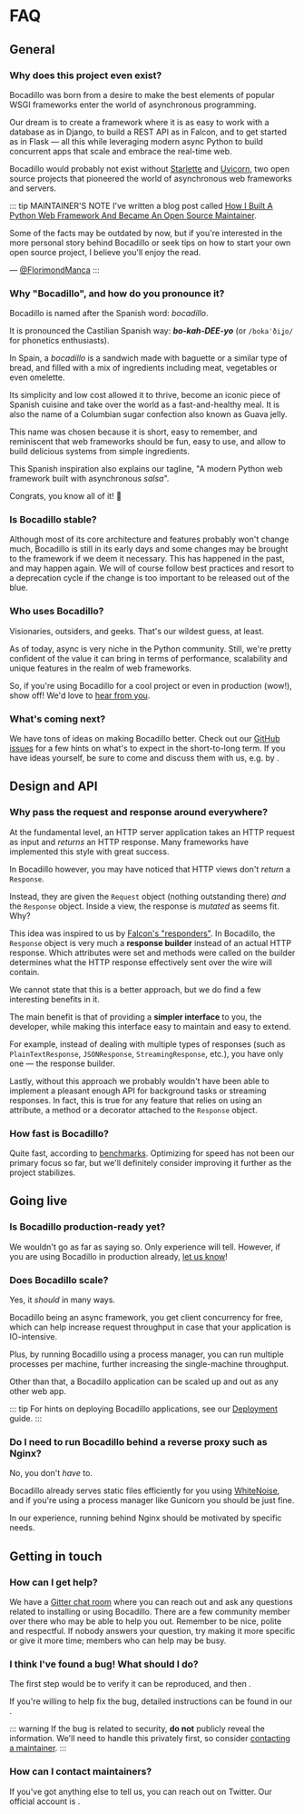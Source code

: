 # FAQ

## General

### Why does this project even exist?

Bocadillo was born from a desire to make the best elements of popular WSGI frameworks enter the world of asynchronous programming.

Our dream is to create a framework where it is as easy to work with a database as in Django, to build a REST API as in Falcon, and to get started as in Flask — all this while leveraging modern async Python to build concurrent apps that scale and embrace the real-time web.

Bocadillo would probably not exist without [Starlette][starlette] and [Uvicorn][uvicorn], two open source projects that pioneered the world of asynchronous web frameworks and servers.

[starlette]: https://www.starlette.io
[uvicorn]: https://www.uvicorn.org

::: tip MAINTAINER'S NOTE
I've written a blog post called [How I Built A Python Web Framework And Became An Open Source Maintainer](https://blog.florimondmanca.com/how-i-built-a-web-framework-and-became-an-open-source-maintainer).

Some of the facts may be outdated by now, but if you're interested in the more personal story behind Bocadillo or seek tips on how to start your own open source project, I believe you'll enjoy the read.

— [@FlorimondManca](https://twitter.com/FlorimondManca)
:::

### Why "Bocadillo", and how do you pronounce it?

Bocadillo is named after the Spanish word: _bocadillo_.

It is pronounced the Castilian Spanish way: _**bo-kah-DEE-yo**_ (or `/bokaˈðiʝo/` for phonetics enthusiasts).

In Spain, a _bocadillo_ is a sandwich made with baguette or a similar type of bread, and filled with a mix of ingredients including meat, vegetables or even omelette.

Its simplicity and low cost allowed it to thrive, become an iconic piece of Spanish cuisine and take over the world as a fast-and-healthy meal. It is also the name of a Columbian sugar confection also known as Guava jelly.

This name was chosen because it is short, easy to remember, and reminiscent that web frameworks should be fun, easy to use, and allow to build delicious systems from simple ingredients.

This Spanish inspiration also explains our tagline, "A modern Python web framework built with asynchronous _salsa_".

Congrats, you know all of it! 🎉

### Is Bocadillo stable?

Although most of its core architecture and features probably won't change much, Bocadillo is still in its early days and some changes may be brought to the framework if we deem it necessary. This has happened in the past, and may happen again. We will of course follow best practices and resort to a deprecation cycle if the change is too important to be released out of the blue.

### Who uses Bocadillo?

Visionaries, outsiders, and geeks. That's our wildest guess, at least.

As of today, async is very niche in the Python community. Still, we're pretty confident of the value it can bring in terms of performance, scalability and unique features in the realm of web frameworks.

So, if you're using Bocadillo for a cool project or even in production (wow!), show off! We'd love to [hear from you][contact-maintainers].

### What's coming next?

We have tons of ideas on making Bocadillo better. Check out our [GitHub issues](https://github.com/bocadilloproject/bocadillo/issues) for a few hints on what's to expect in the short-to-long term. If you have ideas yourself, be sure to come and discuss them with us, e.g. by <open-issue text="opening an issue on GitHub"/>.

## Design and API

### Why pass the request and response around everywhere?

At the fundamental level, an HTTP server application takes an HTTP request as input and _returns_ an HTTP response. Many frameworks have implemented this style with great success.

In Bocadillo however, you may have noticed that HTTP views don't _return_ a `Response`.

Instead, they are given the `Request` object (nothing outstanding there) _and_ the `Response` object. Inside a view, the response is _mutated_ as seems fit. Why?

This idea was inspired to us by [Falcon's "responders"][falcon-responders]. In Bocadillo, the `Response` object is very much a **response builder** instead of an actual HTTP response. Which attributes were set and methods were called on the builder determines what the HTTP response effectively sent over the wire will contain.

[falcon-responders]: https://falcon.readthedocs.io/en/stable/user/tutorial.html#creating-resources

We cannot state that this is a better approach, but we do find a few interesting benefits in it.

The main benefit is that of providing a **simpler interface** to you, the developer, while making this interface easy to maintain and easy to extend.

For example, instead of dealing with multiple types of responses (such as `PlainTextResponse`, `JSONResponse`, `StreamingResponse`, etc.), you have only one — the response builder.

Lastly, without this approach we probably wouldn't have been able to implement a pleasant enough API for background tasks or streaming responses. In fact, this is true for any feature that relies on using an attribute, a method or a decorator attached to the `Response` object.

### How fast is Bocadillo?

Quite fast, according to [benchmarks]. Optimizing for speed has not been our primary focus so far, but we'll definitely consider improving it further as the project stabilizes.

[benchmarks]: https://github.com/the-benchmarker/web-frameworks

## Going live

### Is Bocadillo production-ready yet?

We wouldn't go as far as saying so. Only experience will tell. However, if you are using Bocadillo in production already, [let us know][contact-maintainers]!

### Does Bocadillo scale?

Yes, it _should_ in many ways.

Bocadillo being an async framework, you get client concurrency for free, which can help increase request throughput in case that your application is IO-intensive.

Plus, by running Bocadillo using a process manager, you can run multiple processes per machine, further increasing the single-machine throughput.

Other than that, a Bocadillo application can be scaled up and out as any other web app.

::: tip
For hints on deploying Bocadillo applications, see our [Deployment](/discussions/deployment.md) guide.
:::

### Do I need to run Bocadillo behind a reverse proxy such as Nginx?

No, you don't _have_ to.

Bocadillo already serves static files efficiently for you using [WhiteNoise](http://whitenoise.evans.io/en/stable/), and if you're using a process manager like Gunicorn you should be just fine.

In our experience, running behind Nginx should be motivated by specific needs.

## Getting in touch

### How can I get help?

We have a [Gitter chat room][gitter] where you can reach out and ask any questions related to installing or using Bocadillo. There are a few community member over there who may be able to help you out. Remember to be nice, polite and respectful. If nobody answers your question, try making it more specific or give it more time; members who can help may be busy.

[gitter]: https://gitter.im/bocadilloproject/bocadillo

### I think I've found a bug! What should I do?

The first step would be to verify it can be reproduced, and then <open-issue text="open an issue on GitHub"/>.

If you're willing to help fix the bug, detailed instructions can be found in our <repo-page to="CONTRIBUTING.md" text="Contributing guide"/>.

::: warning
If the bug is related to security, **do not** publicly reveal the information. We'll need to handle this privately first, so consider [contacting a maintainer][contact-maintainers].
:::

### How can I contact maintainers?

If you've got anything else to tell us, you can reach out on Twitter. Our official account is <twitter-link/>.

[@bocadillopy]: https://twitter.com/bocadillopy
[contact-maintainers]: #how-can-i-contact-maintainers
